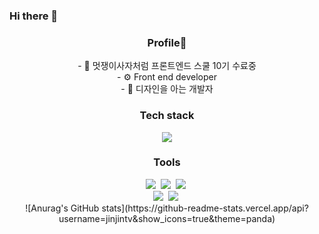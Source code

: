 ### Hi there 👋

<h3 align="center">Profile🤍</h3>
<div align="center">
- 🌱 멋쟁이사자처럼 프론트엔드 스쿨 10기 수료중 <br>
- ⚙️ Front end developer <br>
- 💬 디자인을 아는 개발자  <br>
</div>


<h3 align="center">Tech stack</h3>
<div align="center">
  <img src="https://img.shields.io/badge/HTML5-20232a.svg?style=for-the-badge&logo=react&logoColor=61DAFB" />
</div>

<h3 align="center">Tools</h3>
<div align="center">
  <img src="https://img.shields.io/badge/git-F05033.svg?style=for-the-badge&logo=git&logoColor=white" />&nbsp
  <img src="https://img.shields.io/badge/github-181717.svg?style=for-the-badge&logo=github&logoColor=white" />&nbsp
  <img src="https://img.shields.io/badge/Notion-F3F3F3.svg?style=for-the-badge&logo=notion&logoColor=black" />&nbsp
</div>


<div align="center">
  <img src="https://img.shields.io/badge/adobe%20photoshop-08253c.svg?style=for-the-badge&logo=adobe%20photoshop&logoColor=37abff" />&nbsp
  <img src="https://img.shields.io/badge/figma-F24E1E.svg?style=for-the-badge&logo=figma&logoColor=white" />&nbsp
</div>

<div align="center">
  ![Anurag's GitHub stats](https://github-readme-stats.vercel.app/api?username=jinjintv&show_icons=true&theme=panda)
</div>
